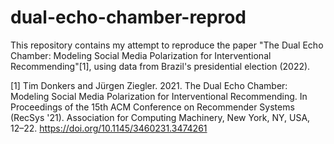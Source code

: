 # dual-echo-chamber-reprod
This repository contains my attempt to reproduce the paper "The Dual Echo Chamber: Modeling Social Media Polarization for Interventional Recommending"[1], using data from Brazil's presidential election (2022).

[1] Tim Donkers and Jürgen Ziegler. 2021. The Dual Echo Chamber: Modeling Social Media Polarization for Interventional Recommending. In Proceedings of the 15th ACM Conference on Recommender Systems (RecSys '21). Association for Computing Machinery, New York, NY, USA, 12–22. https://doi.org/10.1145/3460231.3474261
